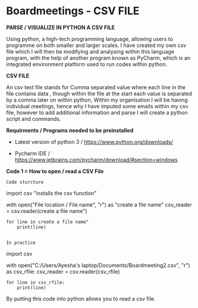 # Boardmeetings - CSV FILE

  __PARSE / VISUALIZE IN PYTHON A CSV FILE__

Using python, a high-tech programming language, allowing users to programme on both smaller and larger scales. I have created my own csv file which I will then be modifying and analysing within this language program, with the help of another program known as PyCharm, which is an integrated environment platform used to run codes within python.

  __CSV FILE__
  
An csv text file stands for Comma separated value where each line in the file contains data , though within the file at the start each value is separated by a comma later on within python, Within my organisation I will be having individual meetings, hence why I have imputed some emails within my csv file, however to add additional information and parse I will create a python script and commands. 


  __Requirments / Programs needed to be preinstalled__

* Latest version of python 3 / https://www.python.org/downloads/

* Pycharm IDE / https://www.jetbrains.com/pycharm/download/#section=windows

__Code 1 = How to open / read a CSV File__

    Code sturcture

import csv "installs the csv function"

with open("File location / File name", "r") as "create a file name"
    csv_reader = csv.reader(create a file name")

    for line in create a file name"
        print(line)


    In practice 

import csv

with open("C:/Users/Ayesha's laptop/Documents/Boardmeeting2.csv", "r") as csv_rfile:
    csv_reader = csv.reader(csv_rfile)

    for line in csv_rfile:
        print(line)
        
By putting this code into python allows you to read a csv file.


